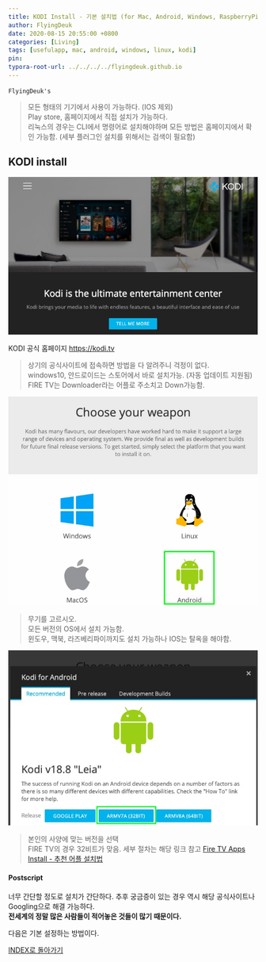 ```yaml
---
title: KODI Install - 기본 설치법 (for Mac, Android, Windows, RaspberryPi)
author: FlyingDeuk
date: 2020-08-15 20:55:00 +0800
categories: [Living]
tags: [usefulapp, mac, android, windows, linux, kodi]
pin:
typora-root-url: ../../../../flyingdeuk.github.io
---
```


`FlyingDeuk's`
> 모든 형태의 기기에서 사용이 가능하다. (IOS 제외) <br>
Play store, 홈페이지에서 직접 설치가 가능하다. <br>
리눅스의 경우는 CLI에서 명령어로 설치해야하며 모든 방법은 홈페이지에서 확인 가능함. (세부 플러그인 설치를 위해서는 검색이 필요함)

## KODI install
![kodi_1](/img/living/kodi/kodi_1.jpg)

KODI 공식 홈페이지  <https://kodi.tv>
> 상기의 공식사이트에 접속하면 방법을 다 알려주니 걱정이 없다.<br>
windows10, 안드로이드는 스토어에서 바로 설치가능. (자동 업데이트 지원됨)<br>
FIRE TV는 Downloader라는 어플로 주소치고 Down가능함.


![kodi_2](/img/living/kodi/kodi_2.jpg)
> 무기를 고르시오.<br>
모든 버전의 OS에서 설치 가능함.<br>
윈도우, 맥북, 라즈베리파이까지도 설치 가능하나 IOS는 탈옥을 해야함.


![kodi_3](/img/living/kodi/kodi_3.jpg)
> 본인의 사양에 맞는 버전을 선택<br>
FIRE TV의 경우 32비트가 맞음. 세부 절차는 해당 링크 참고 [Fire TV Apps Install - 추천 어플 설치법](/posts/Fire-TV1/)

#### Postscript
너무 간단할 정도로 설치가 간단하다. 추후 궁금증이 있는 경우 역시 해당 공식사이트나 Googling으로 해결 가능하다. <br>
**전세계의 정말 많은 사람들이 적어놓은 것들이 많기 때문이다.**

다음은 기본 설정하는 방법이다.


[INDEX로 돌아가기](/posts/KODI/)
